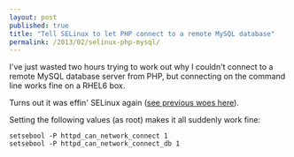 ```yaml
---
layout: post
published: true
title: "Tell SELinux to let PHP connect to a remote MySQL database"
permalink: /2013/02/selinux-php-mysql/
---
```


I've just wasted two hours trying to work out why I couldn't connect to a remote MySQL database server from PHP, but connecting on the command line works fine on a RHEL6 box.

Turns out it was effin' SELinux again ([see previous woes here](http://alexbilbie.com/2013/02/making-apache-selinux-play-nice/)).

Setting the following values (as root) makes it all suddenly work fine:

<pre><code data-language="shell">setsebool -P httpd_can_network_connect 1
setsebool -P httpd_can_network_connect_db 1
</code></pre>